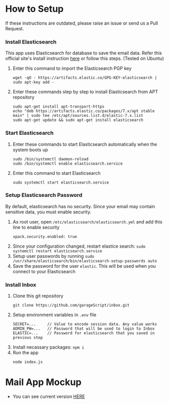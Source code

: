 # How to Setup
If these instructions are outdated, please raise an issue or send us a Pull Request.

### Install Elasticsearch
This app uses Elasticsearch for database to save the email data. Refer this official site's install instruction [here](https://www.elastic.co/guide/en/elasticsearch/reference/7.9/deb.html)
or follow this steps. (Tested on Ubuntu)
1. Enter this command to import the Elasticsearch PGP key
    ```
    wget -qO - https://artifacts.elastic.co/GPG-KEY-elasticsearch | sudo apt-key add -
    ```
2. Enter these commands step by step to install Elasticsearch from APT repository 
    ```
    sudo apt-get install apt-transport-https
    echo "deb https://artifacts.elastic.co/packages/7.x/apt stable main" | sudo tee /etc/apt/sources.list.d/elastic-7.x.list
    sudo apt-get update && sudo apt-get install elasticsearch
    ```
    
### Start Elasticsearch
1. Enter these commands to start Elasticsearch automatically when the system boots up
    ```
    sudo /bin/systemctl daemon-reload
    sudo /bin/systemctl enable elasticsearch.service
    ```
2. Enter this command to start Elasticsearch
    ```
    sudo systemctl start elasticsearch.service
    ```

### Setup Elasticsearch Password
By default, elasticsearch has no security. Since your email may contain sensitive data, you must enable security.

1. As root user, open `/etc/elasticsearch/elasticsearch.yml` and add this line to enable security
    ```
    xpack.security.enabled: true
    ```
2. Since your configuration changed, restart elastice search: `sudo systemctl restart elasticsearch.service`
3. Setup user passwords by running `sudo /usr/share/elasticsearch/bin/elasticsearch-setup-passwords auto`
4. Save the password for the user `elastic`. This will be used when you connect to your Elasticsearch

### Install Inbox
1. Clone this git repository
    ```
    git clone https://github.com/garageScript/inbox.git
    ```
2. Setup environment variables in `.env` file
    ```
    SECRET=...     // Value to encode session data. Any value works
    ADMIN_PW=...   // Password that will be used to login to Inbox
    ELASTIC=...    // Password for elasticsearch that you saved in previous step
    ```
3. Install necassary packages: `npm i`
4. Run the app
    ```
    node index.js
    ```

# Mail App Mockup
* You can see current version [HERE](https://mail.hoie.kim)
